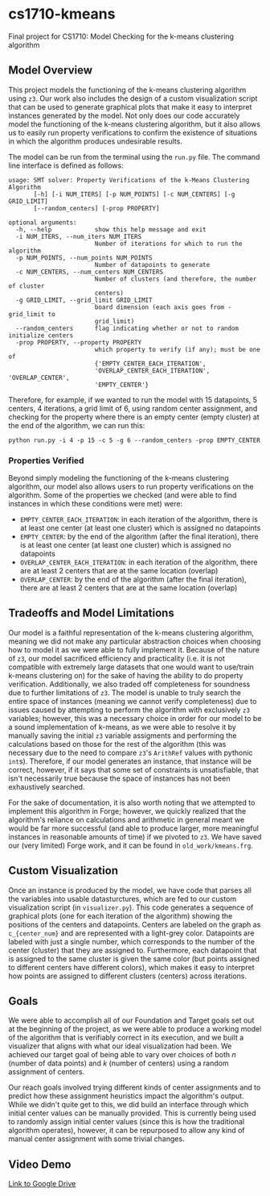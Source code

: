 # cs1710-kmeans

Final project for CS1710: Model Checking for the k-means clustering algorithm

<!-- ## Guidelines

You should write a one page README describing how you structured your model and what your model proved. You can assume that anyone reading it will be familiar with your project proposal. Here are some examples of points you might cover:

- What tradeoffs did you make in choosing your representation? What else did you try that didn’t work as well?
- What assumptions did you make about scope? What are the limits of your model?
- Did your goals change at all from your proposal? Did you realize anything you planned was unrealistic, or that anything you thought was unrealistic was doable?
- How should we understand an instance of your model and what your custom visualization shows? -->

## Model Overview

This project models the functioning of the k-means clustering algorithm using `z3`. Our work also includes the design of a custom visualization script that can be used to generate graphical plots that make it easy to interpret instances generated by the model. Not only does our code accurately model the functioning of the k-means clustering algorithm, but it also allows us to easily run property verifications to confirm the existence of situations in which the algorithm produces undesirable results.

The model can be run from the terminal using the `run.py` file. The command line interface is defined as follows:

```
usage: SMT solver: Property Verifications of the k-Means Clustering Algorithm
       [-h] [-i NUM_ITERS] [-p NUM_POINTS] [-c NUM_CENTERS] [-g GRID_LIMIT]
       [--random_centers] [-prop PROPERTY]

optional arguments:
  -h, --help            show this help message and exit
  -i NUM_ITERS, --num_iters NUM_ITERS
                        Number of iterations for which to run the algorithm
  -p NUM_POINTS, --num_points NUM_POINTS
                        Number of datapoints to generate
  -c NUM_CENTERS, --num_centers NUM_CENTERS
                        Number of clusters (and therefore, the number of cluster
                        centers)
  -g GRID_LIMIT, --grid_limit GRID_LIMIT
                        board dimension (each axis goes from -grid_limit to
                        grid_limit)
  --random_centers      flag indicating whether or not to random initialize centers
  -prop PROPERTY, --property PROPERTY
                        which property to verify (if any); must be one of
                        {'EMPTY_CENTER_EACH_ITERATION',
                        'OVERLAP_CENTER_EACH_ITERATION', 'OVERLAP_CENTER',
                        'EMPTY_CENTER'}
```

Therefore, for example, if we wanted to run the model with 15 datapoints, 5 centers, 4 iterations, a grid limit of 6, using random center assignment, and checking for the property where there is an empty center (empty cluster) at the end of the algorithm, we can run this:

```
python run.py -i 4 -p 15 -c 5 -g 6 --random_centers -prop EMPTY_CENTER
```

### Properties Verified

Beyond simply modeling the functioning of the k-means clustering algorithm, our model also allows users to run property verifications on the algorithm. Some of the properties we checked (and were able to find instances in which these conditions were met) were:

- `EMPTY_CENTER_EACH_ITERATION`: in each iteration of the algorithm, there is at least one center (at least one cluster) which is assigned no datapoints
- `EMPTY_CENTER`: by the end of the algorithm (after the final iteration), there is at least one center (at least one cluster) which is assigned no datapoints
- `OVERLAP_CENTER_EACH_ITERATION`: in each iteration of the algorithm, there are at least 2 centers that are at the same location (overlap)
- `OVERLAP_CENTER`: by the end of the algorithm (after the final iteration), there are at least 2 centers that are at the same location (overlap)

## Tradeoffs and Model Limitations

Our model is a faithful representation of the k-means clustering algorithm, meaning we did not make any particular abstraction choices when choosing how to model it as we were able to fully implement it. Because of the nature of `z3`, our model sacrificed efficiency and practicality (i.e. it is not compatible with extremely large datasets that one would want to use/train k-means clustering on) for the sake of having the ability to do property verification. Additionally, we also traded off completeness for soundness due to further limitations of `z3`. The model is unable to truly search the entire space of instances (meaning we cannot verify completeness) due to issues caused by attempting to perform the algorithm with exclusively `z3` variables; however, this was a necessary choice in order for our model to be a sound implementation of k-means, as we were able to resolve it by manually saving the initial `z3` variable assigments and performing the calculations based on those for the rest of the algorithm (this was necessary due to the need to compare `z3`'s `ArithRef` values with pythonic `int`s). Therefore, if our model generates an instance, that instance will be correct, however, if it says that some set of constraints is unsatisfiable, that isn't necessarily true because the space of instances has not been exhaustively searched.

For the sake of documentation, it is also worth noting that we attempted to implement this algorithm in Forge; however, we quickly realized that the algorithm's reliance on calculations and arithmetic in general meant we would be far more successful (and able to produce larger, more meaningful instances in reasonable amounts of time) if we pivoted to `z3`. We have saved our (very limited) Forge work, and it can be found in `old_work/kmeans.frg`.

## Custom Visualization

Once an instance is produced by the model, we have code that parses all the variables into usable datasturctures, which are fed to our custom visualization script (in `visualizer.py`). This code generates a sequence of graphical plots (one for each iteration of the algorithm) showing the positions of the centers and datapoints. Centers are labeled on the graph as `c_{center_num}` and are represented with a light-grey color. Datapoints are labeled with just a single number, which corresponds to the number of the center (cluster) that they are assigned to. Furthermore, each datapoint that is assigned to the same cluster is given the same color (but points assigned to different centers have different colors), which makes it easy to interpret how points are assigned to different clusters (centers) across iterations.

## Goals

We were able to accomplish all of our Foundation and Target goals set out at the beginning of the project, as we were able to produce a working model of the algorithm that is verifiably correct in its execution, and we built a visualizer that aligns with what our ideal visualization had been. We achieved our target goal of being able to vary over choices of both _n_ (number of data points) and _k_ (number of centers) using a random assignment of centers.

Our reach goals involved trying different kinds of center assignments and to predict how these assignment heuristics impact the algorithm's output. While we didn't quite get to this, we did build an interface through which initial center values can be manually provided. This is currently being used to randomly assign initial center values (since this is how the traditional algorithm operates), however, it can be repurposed to allow any kind of manual center assignment with some trivial changes.

## Video Demo

[Link to Google Drive](https://drive.google.com/file/d/19noJMzvvV7Z-h0A6pw8qlXdTID9qQ1hl/view?usp=sharing)

<!-- # Notes (remove later)

**Note:** When we have our final demo with Tim, he mentioned that we should make sure to remind him of our desire to potentially make animations, regardless of whether or not we actually land up needing them... he said he wants to be reminded of that as a potential extension of Sterling visualizationns (through a `d3` library or something like that).

## Meeting 2 Notes:
- We are having issues with Property Verification because our algorithm uses 'manually calculated' centers (which Tim said we would have to do), meaning they are no longer Z3 variables so we cannot add constraints to the system in order to 'search the space'... we have one idea for a property relating to points which we believe we could verify but it's not that good
- Soundness and Completeness: need a little bit more direction in terms of soundness, not quite sure how to do completeness without just copying the code we're already using (for example, when ensuring points are with the correct centers, we need to somehow know information about the correct center which we would do by comparing distances but that's exactly what we do within the model)

## Meeting 3 Notes:
- We were running into an issue with Z3 where if our constraints were satisfied at Iteration 0, the solver would be satisfied and continue attempting to generate that instance. If it ran into UNSAT at a later iteration, it would stop and not actually search the space.
- We mitigated this by forcing Z3 to search the space using looping and forced constraints to generate different instances. While this doesn't necessarily prove UNSAT because we are not able to search the entire space (the number of loops would have to be way too large as we'd need to ensure it checks every single instance) since it retries with a different set of constraints when we hit "depth 1"
- (also exists seems buggy? the constraints don't actually work when we have an exists in there)

**Properties we can verify**:
- Center has no points assigned (empty cluster)
- Overlapping centers at the end (lose a cluster) -->
